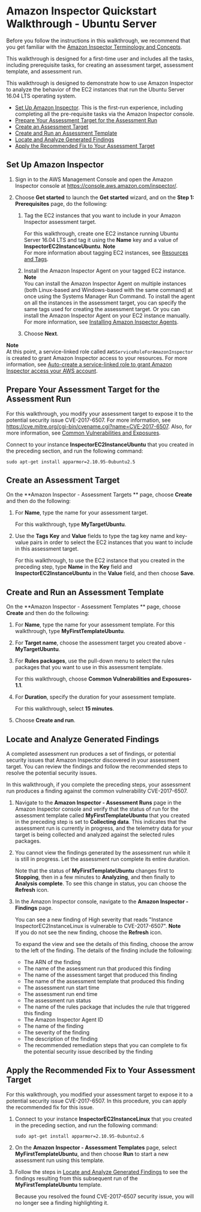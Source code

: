 # Amazon Inspector Quickstart Walkthrough \- Ubuntu Server<a name="inspector_quickstart_ubuntu"></a>

Before you follow the instructions in this walkthrough, we recommend that you get familiar with the [Amazon Inspector Terminology and Concepts](inspector_concepts.md)\.

This walkthrough is designed for a first\-time user and includes all the tasks, including prerequisite tasks, for creating an assessment target, assessment template, and assessment run\.

This walkthrough is designed to demonstrate how to use Amazon Inspector to analyze the behavior of the EC2 instances that run the Ubuntu Server 16\.04 LTS operating system\.
+ [Set Up Amazon Inspector](inspector_quickstart.md#setupinspector)\. This is the first\-run experience, including completing all the pre\-requisite tasks via the Amazon Inspector console\.
+ [Prepare Your Assessment Target for the Assessment Run](#prepareapplication_ubuntu)
+ [Create an Assessment Target](#createassessmenttarget_ubuntu)
+ [Create and Run an Assessment Template](#createassessmenttemplate_ubuntu)
+ [Locate and Analyze Generated Findings](#analyzefinding_ubuntu)
+ [Apply the Recommended Fix to Your Assessment Target](#upgradeapplication_ubuntu)

## Set Up Amazon Inspector<a name="setupinspector_ubuntu"></a>

1. Sign in to the AWS Management Console and open the Amazon Inspector console at [https://console\.aws\.amazon\.com/inspector/](https://console.aws.amazon.com/inspector/)\.

1. Choose **Get started** to launch the **Get started** wizard, and on the **Step 1: Prerequisites** page, do the following:

   1. Tag the EC2 instances that you want to include in your Amazon Inspector assessment target\.

      For this walkthrough, create one EC2 instance running Ubuntu Server 16\.04 LTS and tag it using the **Name** key and a value of **InspectorEC2InstanceUbuntu**\.
**Note**  
For more information about tagging EC2 instances, see [ Resources and Tags](http://docs.aws.amazon.com/AWSEC2/latest/UserGuide/EC2_Resources.html)\.

   1. Install the Amazon Inspector Agent on your tagged EC2 instance\. 
**Note**  
You can install the Amazon Inspector Agent on multiple instances \(both Linux\-based and Windows\-based with the same command\) at once using the Systems Manager Run Command\. To install the agent on all the instances in the assessment target, you can specify the same tags used for creating the assessment target\. Or you can install the Amazon Inspector Agent on your EC2 instance manually\. For more information, see [Installing Amazon Inspector Agents](inspector_installing-uninstalling-agents.md)\.

   1. Choose **Next**\. 

**Note**  
At this point, a service\-linked role called `AWSServiceRoleForAmazonInspector` is created to grant Amazon Inspector access to your resources\. For more information, see [Auto\-create a service\-linked role to grant Amazon Inspector access your AWS account](inspector_settingup.md#CreateRole)\.

## Prepare Your Assessment Target for the Assessment Run<a name="prepareapplication_ubuntu"></a>

For this walkthrough, you modify your assessment target to expose it to the potential security issue CVE\-2017\-6507\. For more information, see [ https://cve\.mitre\.org/cgi\-bin/cvename\.cgi?name=CVE\-2017\-6507](https://cve.mitre.org/cgi-bin/cvename.cgi?name=CVE-2017-6507)\. Also, for more information, see [Common Vulnerabilities and Exposures](inspector_cves.md)\. 

Connect to your instance **InspectorEC2InstanceUbuntu** that you created in the preceding section, and run the following command:

`sudo apt-get install apparmor=2.10.95-0ubuntu2.5`

## Create an Assessment Target<a name="createassessmenttarget_ubuntu"></a>

On the **Amazon Inspector \- Assessment Targets ** page, choose **Create** and then do the following:

1. For **Name**, type the name for your assessment target\.

   For this walkthrough, type **MyTargetUbuntu**\.

1. Use the **Tags** **Key** and **Value** fields to type the tag key name and key\-value pairs in order to select the EC2 instances that you want to include in this assessment target\.

   For this walkthrough, to use the EC2 instance that you created in the preceding step, type **Name** in the **Key** field and **InspectorEC2InstanceUbuntu** in the **Value** field, and then choose **Save**\.

## Create and Run an Assessment Template<a name="createassessmenttemplate_ubuntu"></a>

On the **Amazon Inspector \- Assessment Templates ** page, choose **Create** and then do the following:

1. For **Name**, type the name for your assessment template\. For this walkthrough, type **MyFirstTemplateUbuntu**\.

1. For **Target name**, choose the assessment target you created above \- **MyTargetUbuntu**\.

1. For **Rules packages**, use the pull\-down menu to select the rules packages that you want to use in this assessment template\.

   For this walkthrough, choose **Common Vulnerabilities and Exposures\-1\.1**\.

1. For **Duration**, specify the duration for your assessment template\.

   For this walkthrough, select **15 minutes**\.

1. Choose **Create and run**\.

## Locate and Analyze Generated Findings<a name="analyzefinding_ubuntu"></a>

A completed assessment run produces a set of findings, or potential security issues that Amazon Inspector discovered in your assessment target\. You can review the findings and follow the recommended steps to resolve the potential security issues\.

In this walkthrough, if you complete the preceding steps, your assessment run produces a finding against the common vulnerability CVE\-2017\-6507\.

1. Navigate to the **Amazon Inspector \- Assessment Runs** page in the Amazon Inspector console and verify that the status of run for the assessment template called **MyFirstTemplateUbuntu** that you created in the preceding step is set to **Collecting data**\. This indicates that the assessment run is currently in progress, and the telemetry data for your target is being collected and analyzed against the selected rules packages\.

1. You cannot view the findings generated by the assessment run while it is still in progress\. Let the assessment run complete its entire duration\. 

   Note that the status of **MyFirstTemplateUbuntu** changes first to **Stopping**, then in a few minutes to **Analyzing**, and then finally to **Analysis complete**\. To see this change in status, you can choose the **Refresh** icon\.

1. In the Amazon Inspector console, navigate to the **Amazon Inspector \- Findings** page\.

   You can see a new finding of High severity that reads "Instance InspectorEC2InstanceLinux is vulnerable to CVE\-2017\-6507"\.
**Note**  
If you do not see the new finding, choose the **Refresh** icon\.

   To expand the view and see the details of this finding, choose the arrow to the left of the finding\. The details of the finding include the following:
   + The ARN of the finding
   + The name of the assessment run that produced this finding
   + The name of the assessment target that produced this finding
   + The name of the assessment template that produced this finding
   + The assessment run start time
   + The assessment run end time
   + The assessment run status
   + The name of the rules package that includes the rule that triggered this finding
   + The Amazon Inspector Agent ID
   + The name of the finding
   + The severity of the finding
   + The description of the finding
   + The recommended remediation steps that you can complete to fix the potential security issue described by the finding

## Apply the Recommended Fix to Your Assessment Target<a name="upgradeapplication_ubuntu"></a>

For this walkthrough, you modified your assessment target to expose it to a potential security issue CVE\-2017\-6507\. In this procedure, you can apply the recommended fix for this issue\.

1. Connect to your instance **InspectorEC2InstanceLinux** that you created in the preceding section, and run the following command: 

   `sudo apt-get install apparmor=2.10.95-0ubuntu2.6`

1. On the **Amazon Inspector \- Assessment Templates** page, select **MyFirstTemplateUbuntu**, and then choose **Run** to start a new assessment run using this template\. 

1. Follow the steps in [Locate and Analyze Generated Findings](#analyzefinding_ubuntu) to see the findings resulting from this subsequent run of the **MyFirstTemplateUbuntu** template\.

   Because you resolved the found CVE\-2017\-6507 security issue, you will no longer see a finding highlighting it\. 
